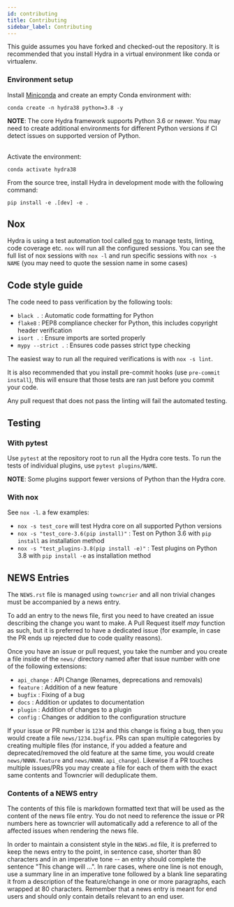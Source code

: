 ```yaml
---
id: contributing
title: Contributing
sidebar_label: Contributing
---
```


This guide assumes you have forked and checked-out the repository.
It is recommended that you install Hydra in a virtual environment like conda or virtualenv.

### Environment setup
Install [Miniconda](https://docs.conda.io/en/latest/miniconda.html) and create an empty Conda environment with:
```
conda create -n hydra38 python=3.8 -y
```

<div class="alert alert--info" role="alert">
<strong>NOTE</strong>:
The core Hydra framework supports Python 3.6 or newer. You may need to create additional environments for different Python versions if
CI detect issues on supported version of Python.
</div>
<br/>

Activate the environment:
```
conda activate hydra38
```
From the source tree, install Hydra in development mode with the following command:
```
pip install -e .[dev] -e .
```
## Nox
Hydra is using a test automation tool called [nox](https://github.com/theacodes/nox) to manage tests, linting, code coverage etc.
`nox` will run all the configured sessions. You can see the full list of nox sessions with `nox -l` and run specific sessions
with `nox -s NAME` (you may need to quote the session name in some cases)

## Code style guide
The code need to pass verification by the following tools:
 - `black .` : Automatic code formatting for Python
 - `flake8` : PEP8 compliance checker for Python, this includes copyright header verification
 - `isort .` : Ensure imports are sorted properly
 - `mypy --strict .` : Ensures code passes strict type checking

The easiest way to run all the required verifications is with `nox -s lint`.

It is also recommended that you install pre-commit hooks (use `pre-commit install`), this will ensure that those tests
are ran just before you commit your code.

Any pull request that does not pass the linting will fail the automated testing.


## Testing
### With pytest
Use `pytest` at the repository root to run all the Hydra core tests.
To run the tests of individual plugins, use `pytest plugins/NAME`.
<div class="alert alert--info" role="alert">
<strong>NOTE</strong>:
Some plugins support fewer versions of Python than the Hydra core.
</div>

### With nox
See `nox -l`. a few examples:
* `nox -s test_core` will test Hydra core on all supported Python versions
* `nox -s "test_core-3.6(pip install)"` : Test on Python 3.6 with `pip install` as installation method
* `nox -s "test_plugins-3.8(pip install -e)"` : Test plugins on Python 3.8 with `pip install -e` as installation method

## NEWS Entries
The `NEWS.rst` file is managed using `towncrier` and all non trivial changes
must be accompanied by a news entry.

To add an entry to the news file, first you need to have created an issue
describing the change you want to make. A Pull Request itself *may* function as
such, but it is preferred to have a dedicated issue (for example, in case the
PR ends up rejected due to code quality reasons).

Once you have an issue or pull request, you take the number and you create a
file inside of the ``news/`` directory named after that issue number with one of the following extensions:
* `api_change` : API Change (Renames, deprecations and removals)
* `feature` : Addition of a new feature
* `bugfix` : Fixing of a bug
* `docs` : Addition or updates to documentation
* `plugin` : Addition of changes to a plugin
* `config` : Changes or addition to the configuration structure

If your issue or PR number is ``1234`` and this change is fixing a bug, then you would
create a file ``news/1234.bugfix``. PRs can span multiple categories by creating
multiple files (for instance, if you added a feature and deprecated/removed the
old feature at the same time, you would create ``news/NNNN.feature`` and
``news/NNNN.api_change``). Likewise if a PR touches multiple issues/PRs you may
create a file for each of them with the exact same contents and Towncrier will
deduplicate them.


### Contents of a NEWS entry
The contents of this file is markdown formatted text that will be used
as the content of the news file entry. You do not need to reference the issue
or PR numbers here as towncrier will automatically add a reference to all of
the affected issues when rendering the news file.

In order to maintain a consistent style in the `NEWS.md` file, it is
preferred to keep the news entry to the point, in sentence case, shorter than
80 characters and in an imperative tone -- an entry should complete the sentence
"This change will ...". In rare cases, where one line is not enough, use a
summary line in an imperative tone followed by a blank line separating it
from a description of the feature/change in one or more paragraphs, each wrapped
at 80 characters. Remember that a news entry is meant for end users and should
only contain details relevant to an end user.
